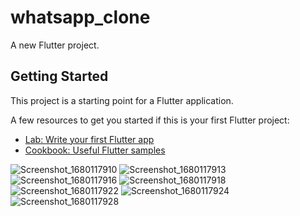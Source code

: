 # whatsapp_clone

A new Flutter project.

## Getting Started

This project is a starting point for a Flutter application.

A few resources to get you started if this is your first Flutter project:

- [Lab: Write your first Flutter app](https://docs.flutter.dev/get-started/codelab)
- [Cookbook: Useful Flutter samples](https://docs.flutter.dev/cookbook)


![Screenshot_1680117910](https://user-images.githubusercontent.com/82909291/228646455-d57e4d7b-10cb-4be0-8d23-9c62be4b52bc.png)
![Screenshot_1680117913](https://user-images.githubusercontent.com/82909291/228646466-2358189d-4560-4cec-b685-0c0e34769d06.png)
![Screenshot_1680117916](https://user-images.githubusercontent.com/82909291/228646471-39a9a54c-abfd-4926-b328-072002454af5.png)
![Screenshot_1680117918](https://user-images.githubusercontent.com/82909291/228646473-0a32e5ee-d941-4cf2-84aa-a1c0cd8275b5.png)
![Screenshot_1680117922](https://user-images.githubusercontent.com/82909291/228646475-07d12a1b-909e-4ac6-8ef0-e26c6f02a94f.png)
![Screenshot_1680117924](https://user-images.githubusercontent.com/82909291/228646479-fb3ab33b-baef-4c36-9b0d-de8ceb051bd3.png)
![Screenshot_1680117928](https://user-images.githubusercontent.com/82909291/228646480-7838b93f-f0cd-4982-b3d0-d813ae096359.png)
